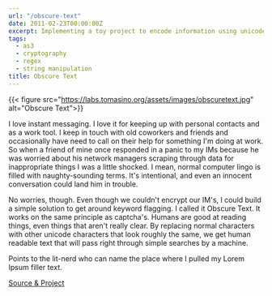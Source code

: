 ```yaml
---
url: "/obscure-text"
date: 2011-02-23T00:00:00Z
excerpt: Implementing a toy project to encode information using unicode characters with a similar visual style as English counterparts in order to fool basic net monitoring tools at work.
tags:
  - as3
  - cryptography
  - regex
  - string manipulation
title: Obscure Text
---
```


{{< figure src="https://labs.tomasino.org/assets/images/obscuretext.jpg" alt="Obscure Text">}}

I love instant messaging. I love it for keeping up with personal
contacts and as a work tool. I keep in touch with old coworkers and
friends and occasionally have need to call on their help for something
I'm doing at work. So when a friend of mine once responded in a panic to
my IMs because he was worried about his network managers scraping
through data for inappropriate things I was a little shocked. I mean,
normal computer lingo is filled with naughty-sounding terms. It's
intentional, and even an innocent conversation could land him in
trouble.

No worries, though. Even though we couldn't encrypt our IM's, I could
build a simple solution to get around keyword flagging. I called it
Obscure Text. It works on the same principle as captcha's. Humans are
good at reading things, even things that aren't really clear. By
replacing normal characters with other unicode characters that look
roughly the same, we get human readable text that will pass right
through simple searches by a machine.

Points to the lit-nerd who can name the place where I pulled my Lorem
Ipsum filler text.

[Source & Project][]


  [Source & Project]: https://github.com/jamestomasino/obscuretext/
    "Source & Project"

